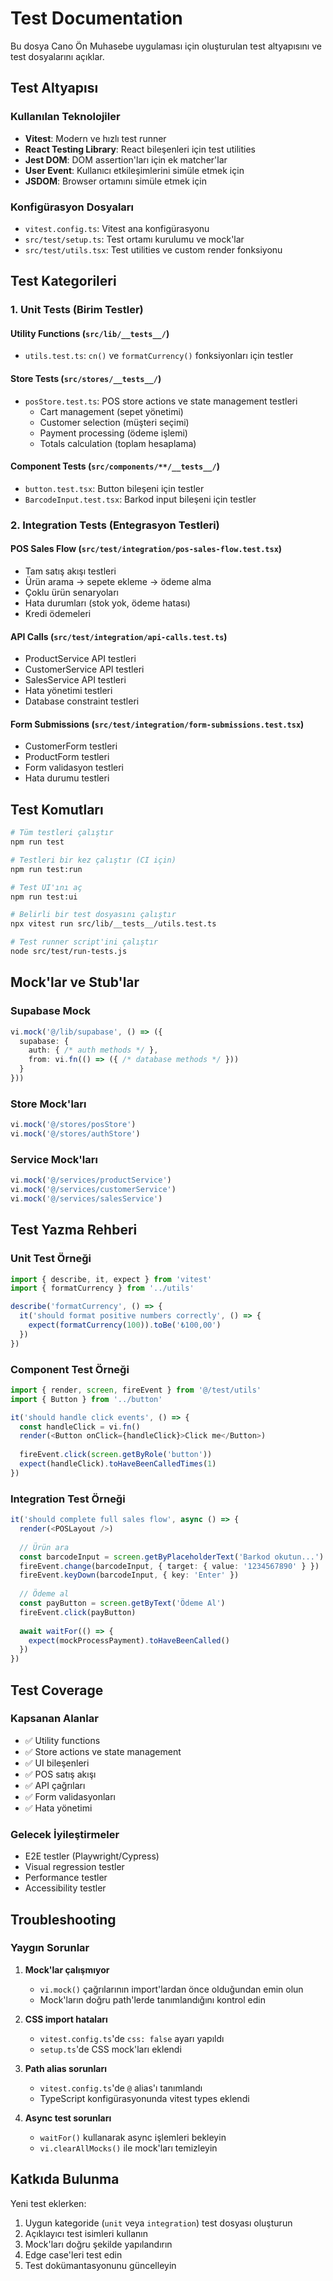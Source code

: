# Test Documentation

Bu dosya Cano Ön Muhasebe uygulaması için oluşturulan test altyapısını ve test dosyalarını açıklar.

## Test Altyapısı

### Kullanılan Teknolojiler

- **Vitest**: Modern ve hızlı test runner
- **React Testing Library**: React bileşenleri için test utilities
- **Jest DOM**: DOM assertion'ları için ek matcher'lar
- **User Event**: Kullanıcı etkileşimlerini simüle etmek için
- **JSDOM**: Browser ortamını simüle etmek için

### Konfigürasyon Dosyaları

- `vitest.config.ts`: Vitest ana konfigürasyonu
- `src/test/setup.ts`: Test ortamı kurulumu ve mock'lar
- `src/test/utils.tsx`: Test utilities ve custom render fonksiyonu

## Test Kategorileri

### 1. Unit Tests (Birim Testler)

#### Utility Functions (`src/lib/__tests__/`)
- `utils.test.ts`: `cn()` ve `formatCurrency()` fonksiyonları için testler

#### Store Tests (`src/stores/__tests__/`)
- `posStore.test.ts`: POS store actions ve state management testleri
  - Cart management (sepet yönetimi)
  - Customer selection (müşteri seçimi)
  - Payment processing (ödeme işlemi)
  - Totals calculation (toplam hesaplama)

#### Component Tests (`src/components/**/__tests__/`)
- `button.test.tsx`: Button bileşeni için testler
- `BarcodeInput.test.tsx`: Barkod input bileşeni için testler

### 2. Integration Tests (Entegrasyon Testleri)

#### POS Sales Flow (`src/test/integration/pos-sales-flow.test.tsx`)
- Tam satış akışı testleri
- Ürün arama → sepete ekleme → ödeme alma
- Çoklu ürün senaryoları
- Hata durumları (stok yok, ödeme hatası)
- Kredi ödemeleri

#### API Calls (`src/test/integration/api-calls.test.ts`)
- ProductService API testleri
- CustomerService API testleri
- SalesService API testleri
- Hata yönetimi testleri
- Database constraint testleri

#### Form Submissions (`src/test/integration/form-submissions.test.tsx`)
- CustomerForm testleri
- ProductForm testleri
- Form validasyon testleri
- Hata durumu testleri

## Test Komutları

```bash
# Tüm testleri çalıştır
npm run test

# Testleri bir kez çalıştır (CI için)
npm run test:run

# Test UI'ını aç
npm run test:ui

# Belirli bir test dosyasını çalıştır
npx vitest run src/lib/__tests__/utils.test.ts

# Test runner script'ini çalıştır
node src/test/run-tests.js
```

## Mock'lar ve Stub'lar

### Supabase Mock
```typescript
vi.mock('@/lib/supabase', () => ({
  supabase: {
    auth: { /* auth methods */ },
    from: vi.fn(() => ({ /* database methods */ }))
  }
}))
```

### Store Mock'ları
```typescript
vi.mock('@/stores/posStore')
vi.mock('@/stores/authStore')
```

### Service Mock'ları
```typescript
vi.mock('@/services/productService')
vi.mock('@/services/customerService')
vi.mock('@/services/salesService')
```

## Test Yazma Rehberi

### Unit Test Örneği
```typescript
import { describe, it, expect } from 'vitest'
import { formatCurrency } from '../utils'

describe('formatCurrency', () => {
  it('should format positive numbers correctly', () => {
    expect(formatCurrency(100)).toBe('₺100,00')
  })
})
```

### Component Test Örneği
```typescript
import { render, screen, fireEvent } from '@/test/utils'
import { Button } from '../button'

it('should handle click events', () => {
  const handleClick = vi.fn()
  render(<Button onClick={handleClick}>Click me</Button>)
  
  fireEvent.click(screen.getByRole('button'))
  expect(handleClick).toHaveBeenCalledTimes(1)
})
```

### Integration Test Örneği
```typescript
it('should complete full sales flow', async () => {
  render(<POSLayout />)
  
  // Ürün ara
  const barcodeInput = screen.getByPlaceholderText('Barkod okutun...')
  fireEvent.change(barcodeInput, { target: { value: '1234567890' } })
  fireEvent.keyDown(barcodeInput, { key: 'Enter' })
  
  // Ödeme al
  const payButton = screen.getByText('Ödeme Al')
  fireEvent.click(payButton)
  
  await waitFor(() => {
    expect(mockProcessPayment).toHaveBeenCalled()
  })
})
```

## Test Coverage

### Kapsanan Alanlar
- ✅ Utility functions
- ✅ Store actions ve state management
- ✅ UI bileşenleri
- ✅ POS satış akışı
- ✅ API çağrıları
- ✅ Form validasyonları
- ✅ Hata yönetimi

### Gelecek İyileştirmeler
- E2E testler (Playwright/Cypress)
- Visual regression testler
- Performance testler
- Accessibility testler

## Troubleshooting

### Yaygın Sorunlar

1. **Mock'lar çalışmıyor**
   - `vi.mock()` çağrılarının import'lardan önce olduğundan emin olun
   - Mock'ların doğru path'lerde tanımlandığını kontrol edin

2. **CSS import hataları**
   - `vitest.config.ts`'de `css: false` ayarı yapıldı
   - `setup.ts`'de CSS mock'ları eklendi

3. **Path alias sorunları**
   - `vitest.config.ts`'de `@` alias'ı tanımlandı
   - TypeScript konfigürasyonunda vitest types eklendi

4. **Async test sorunları**
   - `waitFor()` kullanarak async işlemleri bekleyin
   - `vi.clearAllMocks()` ile mock'ları temizleyin

## Katkıda Bulunma

Yeni test eklerken:
1. Uygun kategoride (`unit` veya `integration`) test dosyası oluşturun
2. Açıklayıcı test isimleri kullanın
3. Mock'ları doğru şekilde yapılandırın
4. Edge case'leri test edin
5. Test dokümantasyonunu güncelleyin